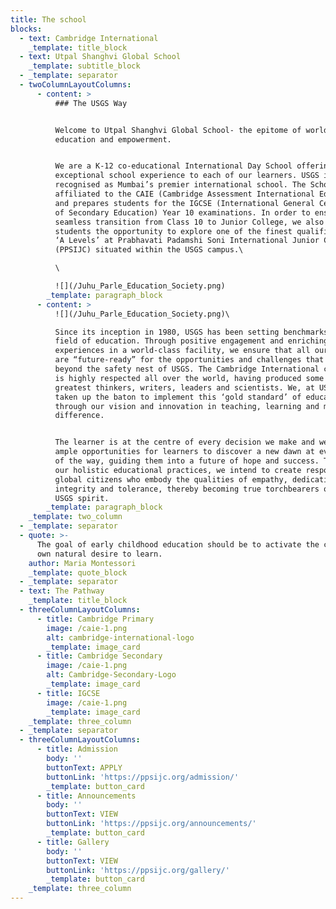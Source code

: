 ```yaml
---
title: The school
blocks:
  - text: Cambridge International
    _template: title_block
  - text: Utpal Shanghvi Global School
    _template: subtitle_block
  - _template: separator
  - twoColumnLayoutColumns:
      - content: >
          ### The USGS Way


          Welcome to Utpal Shanghvi Global School- the epitome of world-class
          education and empowerment.


          We are a K-12 co-educational International Day School offering an
          exceptional school experience to each of our learners. USGS is
          recognised as Mumbai’s premier international school. The School is
          affiliated to the CAIE (Cambridge Assessment International Education),
          and prepares students for the IGCSE (International General Certificate
          of Secondary Education) Year 10 examinations. In order to ensure a
          seamless transition from Class 10 to Junior College, we also offer
          students the opportunity to explore one of the finest qualifications-
          ‘A Levels’ at Prabhavati Padamshi Soni International Junior College
          (PPSIJC) situated within the USGS campus.\

          \

          ![](/Juhu_Parle_Education_Society.png)
        _template: paragraph_block
      - content: >
          ![](/Juhu_Parle_Education_Society.png)\

          Since its inception in 1980, USGS has been setting benchmarks in the
          field of education. Through positive engagement and enriching learning
          experiences in a world-class facility, we ensure that all our students
          are “future-ready” for the opportunities and challenges that lie
          beyond the safety nest of USGS. The Cambridge International curriculum
          is highly respected all over the world, having produced some of the
          greatest thinkers, writers, leaders and scientists. We, at USGS, have
          taken up the baton to implement this ‘gold standard’ of education
          through our vision and innovation in teaching, learning and making a
          difference.


          The learner is at the centre of every decision we make and we provide
          ample opportunities for learners to discover a new dawn at every step
          of the way, guiding them into a future of hope and success. Through
          our holistic educational practices, we intend to create responsible,
          global citizens who embody the qualities of empathy, dedication,
          integrity and tolerance, thereby becoming true torchbearers of the
          USGS spirit.
        _template: paragraph_block
    _template: two_column
  - _template: separator
  - quote: >-
      The goal of early childhood education should be to activate the child’s
      own natural desire to learn.
    author: Maria Montessori
    _template: quote_block
  - _template: separator
  - text: The Pathway
    _template: title_block
  - threeColumnLayoutColumns:
      - title: Cambridge Primary
        image: /caie-1.png
        alt: cambridge-international-logo
        _template: image_card
      - title: Cambridge Secondary
        image: /caie-1.png
        alt: Cambridge-Secondary-Logo
        _template: image_card
      - title: IGCSE
        image: /caie-1.png
        _template: image_card
    _template: three_column
  - _template: separator
  - threeColumnLayoutColumns:
      - title: Admission
        body: ''
        buttonText: APPLY
        buttonLink: 'https://ppsijc.org/admission/'
        _template: button_card
      - title: Announcements
        body: ''
        buttonText: VIEW
        buttonLink: 'https://ppsijc.org/announcements/'
        _template: button_card
      - title: Gallery
        body: ''
        buttonText: VIEW
        buttonLink: 'https://ppsijc.org/gallery/'
        _template: button_card
    _template: three_column
---
```


